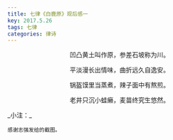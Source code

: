 ```yaml
---
title: 七律《白鹿原》观后感一
key: 2017.5.26
tags: 七律
categories: 律诗
---
```


<p align="center">凹凸黄土叫作原，参差石坡称为川。
</p>
<p align="center">平淡漫长出情味，曲折远久自逸安。
</p>
<p align="center">锅盔馍里当蒸煮，辣子面中有熬煎。
</p>
<p align="center">老井只沉小蛙癞，麦苗终究生悠然。
</p>
_小注：_

```
感谢志强发给的截图。
```